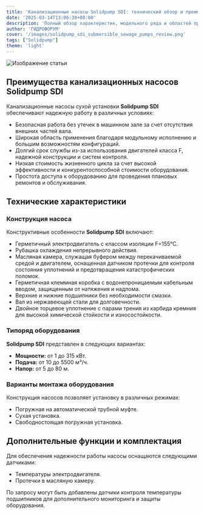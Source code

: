 ```yaml
---
title: 'Канализационные насосы Solidpump SDI: технический обзор и преимущества'
date: '2025-03-14T13:06:38+08:00'
description: 'Полный обзор характеристик, модельного ряда и областей применения канализационных насосов Solidpump SDI для перекачивания сточных вод.'
author: 'ГИДРОФОРУМ'
cover: '/images/solidpump_sdi_submersible_sewage_pumps_review.png'
tags: ["Solidpump"]
theme: 'light'
---
```


![Изображение статьи](/images/solidpump_sdi_submersible_sewage_pumps_review.png)

## Преимущества канализационных насосов Solidpump SDI

Канализационные насосы сухой установки **Solidpump SDI** обеспечивают надежную работу в различных условиях:

- Безопасная работа без утечек в машинном зале за счет отсутствия внешних частей вала.
- Широкая область применения благодаря модульному исполнению и большим возможностям конфигураций.
- Долгий срок службы из-за использования двигателей класса F, надежной конструкции и систем контроля.
- Низкая стоимость жизненного цикла за счет высокой эффективности и конкурентоспособной стоимости оборудования.
- Простота доступа к оборудованию для проведения плановых ремонтов и обслуживания.

## Технические характеристики

### Конструкция насоса
Конструктивные особенности **Solidpump SDI** включают:

- Герметичный электродвигатель с классом изоляции F=155°С.
- Рубашка охлаждения непрерывного действия.
- Масляная камера, служащая буфером между перекачиваемой средой и двигателем, оснащенная датчиком протечки для контроля состояния уплотнений и предотвращения катастрофических поломок.
- Герметичная клеммная коробка с водонепроницаемым кабельным вводом, защищенным от натяжения и надлома.
- Верхние и нижние подшипники без необходимости смазки.
- Вал из нержавеющей стали для долговечности.
- Двойное торцевое уплотнение с парами трения из карбида кремния для высокой химической стойкости и износостойкости.

### Типоряд оборудования
**Solidpump SDI** представлен в следующих вариантах:

- **Мощности:** от 1 до 315 кВт.
- **Подача:** от 10 до 5500 м³/ч.
- **Напор:** от 5 до 80 м.

### Варианты монтажа оборудования
Конструкция насосов позволяет установку в различных режимах:

- Погружная на автоматической трубной муфте.
- Сухая установка.
- Свободностоящая погружная установка.

## Дополнительные функции и комплектация

Для обеспечения надежности работы насосы оснащаются следующими датчиками:

- Температуры электродвигателя.
- Протечки в масляную камеру.

По запросу могут быть добавлены датчики контроля температуры подшипников для дополнительного мониторинга и защиты оборудования.